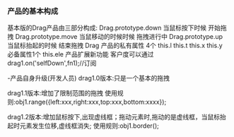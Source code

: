 ### 产品的基本构成
基本版的Drag产品由三部分构成:
  Drag.prototype.down  当鼠标按下时候 开始拖拽
  Drag.prototype.move  当鼠移动的时候时候 拖拽进行中
  Drag.prototype.up  当鼠标抬起的时候 结束拖拽
  Drag 产品的私有属性 4个
  this.l this.t  this.x this.y
  必备属性1个 this.ele
  产品扩展新功能
  客户度可以通过drag1.on('selfDown',fn1);//订阅


  -产品自身升级(开发人员)
  drag1.0版本:只是一个基本的拖拽

  drag1.1版本:增加了限制范围的拖拽
  使用规则:obj1.range({left:xxx,right:xxx,top:xxx,bottom:xxxx});


  drag1.2版本:增加鼠标按下,出现虚线框；拖动元素时,拖动的是虚线框，当鼠标抬起时元素发生位移,虚线框消失;
  使用规则:obj1.border();





